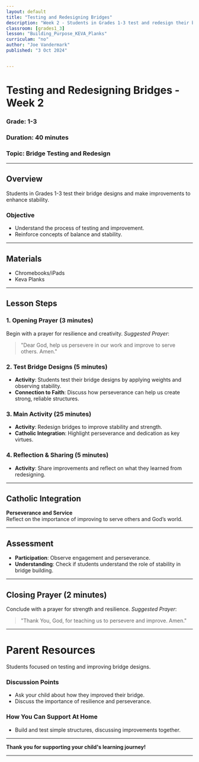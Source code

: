 ```yaml
---
layout: default
title: "Testing and Redesigning Bridges"
description: "Week 2 - Students in Grades 1-3 test and redesign their bridge structures."
classroom: [grades1_3]
lesson: "Building_Purpose_KEVA_Planks"
curriculam: "no"
author: "Joe Vandermark"
published: "3 Oct 2024"


---
```


# Testing and Redesigning Bridges - Week 2

### **Grade**: 1-3  
### **Duration**: 40 minutes  
### **Topic**: Bridge Testing and Redesign

---

## **Overview**
Students in Grades 1-3 test their bridge designs and make improvements to enhance stability.

### **Objective**
- Understand the process of testing and improvement.
- Reinforce concepts of balance and stability.

---

## **Materials**
- Chromebooks/iPads
- Keva Planks

---

## **Lesson Steps**

### **1. Opening Prayer (3 minutes)**
Begin with a prayer for resilience and creativity.
_Suggested Prayer_:  
> "Dear God, help us persevere in our work and improve to serve others. Amen."

### **2. Test Bridge Designs (5 minutes)**
- **Activity**: Students test their bridge designs by applying weights and observing stability.
- **Connection to Faith**: Discuss how perseverance can help us create strong, reliable structures.

### **3. Main Activity (25 minutes)**
- **Activity**: Redesign bridges to improve stability and strength.
- **Catholic Integration**: Highlight perseverance and dedication as key virtues.

### **4. Reflection & Sharing (5 minutes)**
- **Activity**: Share improvements and reflect on what they learned from redesigning.

---

## **Catholic Integration**
**Perseverance and Service**  
Reflect on the importance of improving to serve others and God’s world.

---

## **Assessment**
- **Participation**: Observe engagement and perseverance.
- **Understanding**: Check if students understand the role of stability in bridge building.

---

## **Closing Prayer (2 minutes)**
Conclude with a prayer for strength and resilience.
_Suggested Prayer_:  
> "Thank You, God, for teaching us to persevere and improve. Amen."

---

# Parent Resources

Students focused on testing and improving bridge designs.

### **Discussion Points**
- Ask your child about how they improved their bridge.
- Discuss the importance of resilience and perseverance.

### **How You Can Support At Home**
- Build and test simple structures, discussing improvements together.

---

**Thank you for supporting your child's learning journey!**

---
